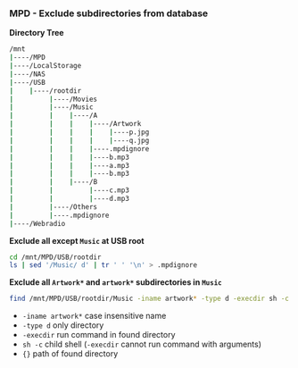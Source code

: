 ### MPD - Exclude subdirectories from database

**Directory Tree**
```sh
/mnt
|----/MPD
|----/LocalStorage
|----/NAS
|----/USB
|    |----/rootdir
|         |----/Movies
|         |----/Music
|         |    |----/A
|         |    |    |----/Artwork
|         |    |    |    |----p.jpg
|         |    |    |    |----q.jpg
|         |    |    |----.mpdignore
|         |    |    |----b.mp3
|         |    |    |----a.mp3
|         |    |    |----b.mp3
|         |    |----/B
|         |         |----c.mp3
|         |         |----d.mp3
|         |----/Others
|         |----.mpdignore
|----/Webradio

```
**Exclude all except `Music` at USB root**
```sh
cd /mnt/MPD/USB/rootdir
ls | sed '/Music/ d' | tr ' ' '\n' > .mpdignore
```

**Exclude all `Artwork*` and `artwork*` subdirectories in `Music`**
```sh
find /mnt/MPD/USB/rootdir/Music -iname artwork* -type d -execdir sh -c 'echo -e "Artwork*\nartwork*" > .mpdignore' \;
```
- `-iname artwork*` case insensitive name
- `-type d` only directory
- `-execdir` run command in found directory
- `sh -c` child shell (`-execdir` cannot run command with arguments)
- `{}` path of found directory

